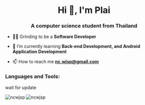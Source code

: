 <h1 align="center">Hi 👋, I'm Plai</h1>
<h3 align="center">A computer science student from Thailand</h3>

- 💪🏻 Grinding to be a **Software Developer**

- 🌱 I’m currently learning **Back-end Development, and Android Application Development**

- 📫 How to reach me **nc.wjsp@gmail.com**


<h3 align="left">Languages and Tools:</h3>
wait for update

<p><img align="left" src="https://github-readme-stats.vercel.app/api/top-langs?username=ncwjsp&show_icons=true&locale=en&layout=compact" alt="ncwjsp" /></p>

<p><img align="center" src="https://github-readme-streak-stats.herokuapp.com/?user=ncwjsp&" alt="ncwjsp" /></p>
